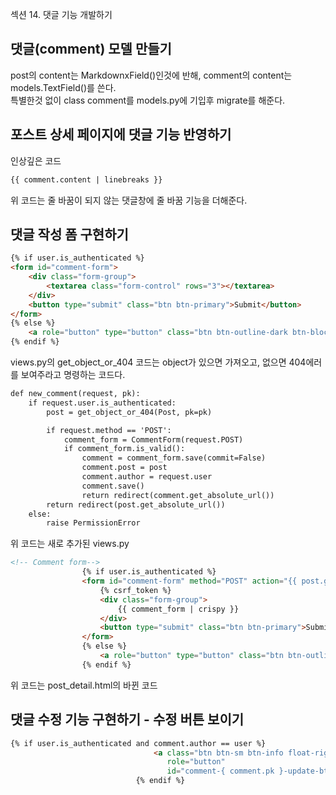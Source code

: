 섹션 14. 댓글 기능 개발하기
## 댓글(comment) 모델 만들기
post의 content는 MarkdownxField()인것에 반해, comment의 content는 models.TextField()를 쓴다.  
특별한것 없이 class comment를 models.py에 기입후 migrate를 해준다.  

## 포스트 상세 페이지에 댓글 기능 반영하기
인상깊은 코드
```HTML
{{ comment.content | linebreaks }}
```
위 코드는 줄 바꿈이 되지 않는 댓글창에 줄 바꿈 기능을 더해준다.

## 댓글 작성 폼 구현하기
```HTML
{% if user.is_authenticated %}
<form id="comment-form">
    <div class="form-group">
        <textarea class="form-control" rows="3"></textarea>
    </div>
    <button type="submit" class="btn btn-primary">Submit</button>
</form>
{% else %}
    <a role="button" type="button" class="btn btn-outline-dark btn-block btn-sm" href="#" data-toggle="modal" data-target="#loginModal">Log in and leave a comment</a>
{% endif %}
```
views.py의 get_object_or_404 코드는 object가 있으면 가져오고, 없으면 404에러를 보여주라고 명령하는 코드다.  
```HTML
def new_comment(request, pk):
    if request.user.is_authenticated:
        post = get_object_or_404(Post, pk=pk)

        if request.method == 'POST':
            comment_form = CommentForm(request.POST)
            if comment_form.is_valid():
                comment = comment_form.save(commit=False)
                comment.post = post
                comment.author = request.user
                comment.save()
                return redirect(comment.get_absolute_url())
        return redirect(post.get_absolute_url())
    else:
        raise PermissionError
```
위 코드는 새로 추가된 views.py
```HTML
<!-- Comment form-->
                {% if user.is_authenticated %}
                <form id="comment-form" method="POST" action="{{ post.get_absolute_url }}new_comment/">
                    {% csrf_token %}
                    <div class="form-group">
                        {{ comment_form | crispy }}
                    </div>
                    <button type="submit" class="btn btn-primary">Submit</button>
                </form>
                {% else %}
                    <a role="button" type="button" class="btn btn-outline-dark btn-block btn-sm" href="#" data-toggle="modal" data-target="#loginModal">Log in and leave a comment</a>
                {% endif %}
```
위 코드는 post_detail.html의 바뀐 코드
## 댓글 수정 기능 구현하기 - 수정 버튼 보이기
```HTML
{% if user.is_authenticated and comment.author == user %}
                                <a class="btn btn-sm btn-info float-right"
                                   role="button"
                                   id="comment-{ comment.pk }-update-btn" href="/blog/update_comment/{{ comment.pk }}/">edit</a>
                            {% endif %}
```
